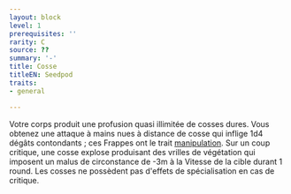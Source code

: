 ```yaml
---
layout: block
level: 1
prerequisites: ''
rarity: C
source: ??
summary: '-'
title: Cosse
titleEN: Seedpod
traits:
- general

---
```


<p><span id="ctl00_MainContent_DetailedOutput">Votre corps produit une profusion quasi illimitée de cosses dures. Vous obtenez une attaque à mains nues à distance de cosse qui inflige 1d4 dégâts contondants ; ces Frappes ont le trait <a href="https://2e.aonprd.com/Traits.aspx?ID=104">manipulation</a>. Sur un coup critique, une cosse explose produisant des vrilles de végétation qui imposent un malus de circonstance de -3m à la Vitesse de la cible durant 1 round. Les cosses ne possèdent pas d'effets de spécialisation en cas de critique.&nbsp;</span></p>